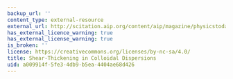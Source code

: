 ```yaml
---
backup_url: ''
content_type: external-resource
external_url: http://scitation.aip.org/content/aip/magazine/physicstoday/article/62/10/10.1063/1.3248476
has_external_licence_warning: true
has_external_license_warning: true
is_broken: ''
license: https://creativecommons.org/licenses/by-nc-sa/4.0/
title: Shear-Thickening in Colloidal Dispersions
uid: a009914f-5fe3-4db9-b5ea-4404ae68d426
---
```

